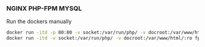 
### NGINX PHP-FPM MYSQL

Run the dockers manually

```bash
docker run -itd -p 80:80 -v socket:/var/run/php/ -v docroot:/var/www/html/  nginx:v1
docker run -itd -v socket:/var/run/php/ -v docroot:/var/www/html/:ro fpm:v1

